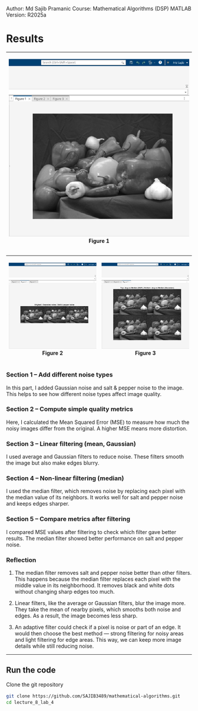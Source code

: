 Author: Md Sajib Pramanic
Course: Mathematical Algorithms (DSP)
MATLAB Version: R2025a

# Results

| <p align="center"><img src="/lecture_8_lab_4/Lab_4_Figure_1.png"/><br/>Figure 1</p> |
| ---------------------------------------------------------------------------------- |


| <p align="center"><img src="/lecture_8_lab_4/Lab_4_Figure_2.png"/><br/>Figure 2</p> | <p align="center"><img src="/lecture_8_lab_4/Lab_4_Figure_3.png"/><br/>Figure 3</p> |
| ------------------------------------------------------------------------------------- | ------------------------------------------------------------------------------------- |

### Section 1 – Add different noise types

In this part, I added Gaussian noise and salt & pepper noise to the image.
This helps to see how different noise types affect image quality.


### Section 2 – Compute simple quality metrics

Here, I calculated the Mean Squared Error (MSE) to measure how much the noisy images differ from the original.
A higher MSE means more distortion.


### Section 3 – Linear filtering (mean, Gaussian)

I used average and Gaussian filters to reduce noise.
These filters smooth the image but also make edges blurry.


### Section 4 – Non-linear filtering (median)

I used the median filter, which removes noise by replacing each pixel with the median value of its neighbors.
It works well for salt and pepper noise and keeps edges sharper.


### Section 5 – Compare metrics after filtering

I compared MSE values after filtering to check which filter gave better results.
The median filter showed better performance on salt and pepper noise.



### Reflection

1. The median filter removes salt and pepper noise better than other filters. This happens because the median filter replaces each pixel with the middle value in its neighborhood. It removes black and white dots without changing sharp edges too much.

2. Linear filters, like the average or Gaussian filters, blur the image more. They take the mean of nearby pixels, which smooths both noise and edges. As a result, the image becomes less sharp.

3. An adaptive filter could check if a pixel is noise or part of an edge. It would then choose the best method — strong filtering for noisy areas and light filtering for edge areas. This way, we can keep more image details while still reducing noise.
---


## Run the code

Clone the git repository

```bash
git clone https://github.com/SAJIB3489/mathematical-algorithms.git
cd lecture_8_lab_4
```